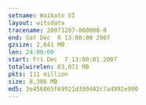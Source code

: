 ```yaml
---
setname: Waikato VI
layout: witsdata
tracename: 20071207-000000-0
end: Sat Dec  8 13:00:00 2007
gzsize: 2,641 MB
len: 24:00:00
start: Fri Dec  7 13:00:01 2007
totalwirelen: 63,071 MB
pkts: 111 million
size: 8,306 MB
md5: 3e456865f69921d390d42c7a4992e990
---
```

